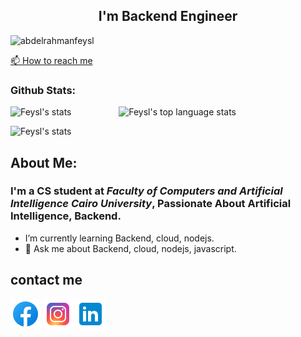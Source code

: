 <h2 align="center"> I'm Backend Engineer </h3>

<p align="left"> <img src="https://komarev.com/ghpvc/?username=abdelrahmanfeysl&label=Profile%20views&color=informational&style=plastic" alt="abdelrahmanfeysl" /> </p> 

[📫 How to reach me](#contact-me)


<!-- Github Stats -->

### Github Stats:
<!--
            &nbsp; -> space
            &emsp; -> 4x(&nbsp;)
-->
<p align="left">
    <img height="165" src="https://github-readme-stats.vercel.app/api?username=abdelrahmanfeysl&count_private=true&include_all_commits=true&theme=tokyonight" alt="Feysl's stats" /> &emsp;&emsp;&emsp;&emsp;&nbsp;&nbsp;&nbsp;
    <img src="https://github-readme-stats.vercel.app/api/top-langs/?username=abdelrahmanfeysl&layout=compact&theme=tokyonight" alt="Feysl's top language stats" />
</p>

<p align="left">
    <img src="https://github-profile-trophy.vercel.app/?username=abdelrahmanfeysl&theme=darkhub&margin-w=15&margin-h=15&column=8&v=2" alt="Feysl's stats" />
</p>

<!-- Github Stats -->





## About Me:

### I'm a CS student at *Faculty of Computers and Artificial Intelligence Cairo University*, Passionate About Artificial Intelligence, Backend. 
* I’m currently learning Backend, cloud, nodejs.
* 💬 Ask me about Backend, cloud, nodejs, javascript.


## contact me

[![facebook](/Images/facebook-new.png)](https://www.facebook.com/abdo.feysl)
[![instagram](/Images/instagram-new.png)](https://www.instagram.com/abdelrahman_feysl/)
[![linkedin](/Images/linkedin.png)](https://www.linkedin.com/in/abdelrahman-feysl-4ab758213/)




